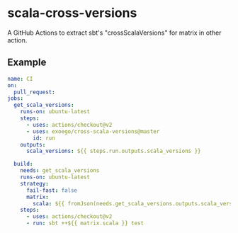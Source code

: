# scala-cross-versions

A GitHub Actions to extract sbt's "crossScalaVersions" for matrix in other action.

## Example

```yaml
name: CI
on:
  pull_request:
jobs:
  get_scala_versions:
    runs-on: ubuntu-latest
    steps:
      - uses: actions/checkout@v2
      - uses: exoego/cross-scala-versions@master
        id: run
    outputs:
      scala_versions: ${{ steps.run.outputs.scala_versions }}

  build:
    needs: get_scala_versions
    runs-on: ubuntu-latest
    strategy:
      fail-fast: false
      matrix:
        scala: ${{ fromJson(needs.get_scala_versions.outputs.scala_versions) }}
    steps:
      - uses: actions/checkout@v2
      - run: sbt ++${{ matrix.scala }} test
```
